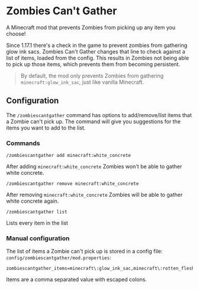 # Zombies Can't Gather

A Minecraft mod that prevents Zombies from picking up any item you choose!

Since 1.17.1 there's a check in the game to prevent zombies from gathering glow ink sacs. 
Zombies Can't Gather changes that line to check against a list of items, loaded from the config. 
This results in Zombies not being able to pick up those items, which prevents them from becoming persistent.

> By default, the mod only prevents Zombies from gathering `minecraft:glow_ink_sac`, just like vanilla Minecraft.

## Configuration

The `/zombiescantgather` command has options to add/remove/list items that a Zombie can't pick up. The
command will give you suggestions for the items you want to add to the list.

### Commands

```
/zombiescantgather add minecraft:white_concrete
```
After adding `minecraft:white_concrete` Zombies won't be able to gather white concrete.

```
/zombiescantgather remove minecraft:white_concrete
```
After removing `minecraft:white_concrete` Zombies will be able to gather white concrete again.

```
/zombiescantgather list
```
Lists every item in the list

### Manual configuration

The list of items a Zombie can't pick up is stored in a config file: `config/zombiescantgather/mod.properties`:

```properties
zombiescantgather_items=minecraft\:glow_ink_sac,minecraft\:rotten_flesh,minecraft\:white_concrete,minecraft\:acacia_leaves
```
Items are a comma separated value with escaped colons.

